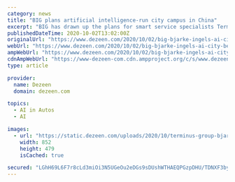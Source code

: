 ```yaml
---
category: news
title: "BIG plans artificial intelligence-run city campus in China"
excerpt: "BIG has drawn up the plans for smart service specialists Terminus Group, which will have its headquarters at the centre of the artificial intelligence ... e-bikes and self-driving cars to cut ..."
publishedDateTime: 2020-10-02T13:02:00Z
originalUrl: "https://www.dezeen.com/2020/10/02/big-bjarke-ingels-ai-city-beijing-terminus-group-news/"
webUrl: "https://www.dezeen.com/2020/10/02/big-bjarke-ingels-ai-city-beijing-terminus-group-news/"
ampWebUrl: "https://www.dezeen.com/2020/10/02/big-bjarke-ingels-ai-city-beijing-terminus-group-news/amp/"
cdnAmpWebUrl: "https://www-dezeen-com.cdn.ampproject.org/c/s/www.dezeen.com/2020/10/02/big-bjarke-ingels-ai-city-beijing-terminus-group-news/amp/"
type: article

provider:
  name: Dezeen
  domain: dezeen.com

topics:
  - AI in Autos
  - AI

images:
  - url: "https://static.dezeen.com/uploads/2020/10/terminus-group-bjarke-ingels-big-ai-city-china-architecture-news_dezeen_2364_hero-b-852x479.jpg"
    width: 852
    height: 479
    isCached: true

secured: "LGhH69L6F7r8cLd3miOi3N5UGeOu2eDGs9sDUshWTHAEQPGzpDHU/TDNXF3bya10Xv4iY8hThzdGZOAKPQxnKVbCt106/L7FAplNOLdk2hcmQzjXFopKf86Vo0cN8oR1sDZAB0lFQ8g1cFoJ8/W1IhPSKDzhKRpHPJ61kjBuOpovXQXnkV5FhTqPDVT+JpBSYz1VjRAuT0jFhNZ6peZCNB+3HX0NlR3GjN5CoPc+AjZNAkwQxgiQZ2S7umpAxSVw85sz7JVPKliSQJsPyD5NW9kPJOVy3gPbfFZ8jDE7IbvuXdX+shTW5dpbL5nnbtIKez/tf6if78/m+wQjW86pzwvKJZaxNka1gWY/j8eKy4M=;2lnulDt2AaMj7SkFcW3AtA=="
---
```


